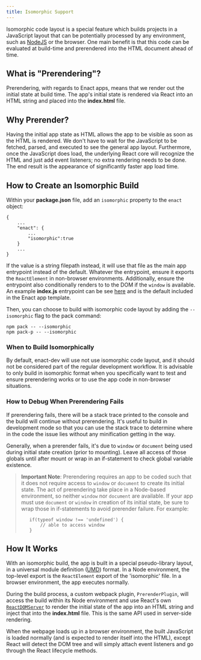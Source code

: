 ```yaml
---
title: Isomorphic Support
---
```

Isomorphic code layout is a special feature which builds projects in a JavaScript layout that can be potentially processed by any environment, such as [NodeJS](https://nodejs.org) or the browser. One main benefit is that this code can be evaluated at build-time and prerendered into the HTML document ahead of time.

## What is "Prerendering"?
Prerendering, with regards to Enact apps, means that we render out the initial state at build time.  The app's initial state is rendered via React into an HTML string and placed into the **index.html** file.

## Why Prerender?
Having the initial app state as HTML allows the app to be visible as soon as the HTML is rendered. We don't have to wait for the JavaScript to be fetched, parsed, and executed to see the general app layout.  Furthermore, once the JavaScript does load, the underlying React core will recognize the HTML and just add event listeners; no extra rendering needs to be done. The end result is the appearance of significantly faster app load time.

## How to Create an Isomorphic Build
Within your **package.json** file, add an `isomorphic` property to the `enact` object:
```
{
    ...
    "enact": {
        ...
        "isomorphic":true
    }
    ...
} 
```
If the value is a string filepath instead, it will use that file as the main app entrypoint instead of the default. Whatever the entrypoint, ensure it exports the `ReactElement` in non-browser environments. Additionally, ensure the entrypoint also conditionally renders to to the DOM if the `window` is available.  An example **index.js** entrypoint can be see [here](https://github.com/enyojs/enact-dev/blob/master/template/src/index.js) and is the default included in the Enact app template.

Then, you can choose to build with isomorphic code layout by adding the `--isomorphic` flag to the pack command:
```
npm pack -- --isomorphic
npm pack-p -- --isomorphic
```

### When to Build Isomorphically
By default, enact-dev will use not use isomorphic code layout, and it should not be considered part of the regular development workflow. It is advisable to only build in isomorphic format when you specifically want to test and ensure prerendering works or to use the app code in non-browser situations.

### How to Debug When Prerendering Fails
If prerendering fails, there will be a stack trace printed to the console and the build will continue without prerendering.  It's useful to build in development mode so that you can use the stack trace to determine where in the code the issue lies without any minification getting in the way.

Generally, when a prerender fails, it's due to `window` or `document` being used during initial state creation (prior to mounting). Leave all access of those globals until after mount or wrap in an if-statement to check global variable existence.

> **Important Note**:
> Prerendering requires an app to be coded such that it does not require access to `window` or `document` to create its initial state. The act of prerendering take place in a Node-based environment, so neither `window` nor `document` are available. 
> If your app must use `document` or `window` in creation of its initial state, be sure to wrap those in if-statements to avoid prerender failure. For example:
> ``` 
>    if(typeof window !== 'undefined') {
>        // able to access window
>    } 
>```

## How It Works
With an isomorphic build, the app is built in a special pseudo-library layout, in a universal module definition ([UMD](https://github.com/umdjs//)) format. In a Node environment, the top-level export is the `ReactElement` export of the 'isomorphic' file. In a browser environment, the app executes normally.

During the build process, a custom webpack plugin, `PrerenderPlugin`, will access the build within its Node environment and use React's own [`ReactDOMServer`](https://facebook.github.io/react/docs/top-level-api.html#reactdomserver.rendertostring) to render the initial state of the app into an HTML string and inject that into the **index.html** file.  This is the same API used in server-side rendering.

When the webpage loads up in a browser environment, the built JavaScript is loaded normally (and is expected to render itself into the HTML), except React will detect the DOM tree and will simply attach event listeners and go through the React lifecycle methods.
